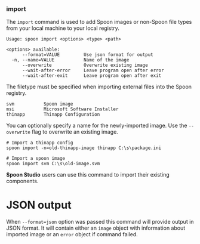 ### import

The `import` command is used to add Spoon images or non-Spoon file types from your local machine to your local registry.

```
Usage: spoon import <options> <type> <path>

<options> available:
      --format=VALUE         Use json format for output
  -n, --name=VALUE           Name of the image
      --overwrite            Overwrite existing image
      --wait-after-error     Leave program open after error
      --wait-after-exit      Leave program open after exit
```

The filetype must be specified when importing external files into the Spoon registry. 

```
svm           Spoon image
msi           Microsoft Software Installer
thinapp       Thinapp Configuration
```

You can optionally specify a name for the newly-imported image. Use the `--overwrite` flag to overwrite an existing image.

```
# Import a thinapp config
spoon import -n=old-thinapp-image thinapp C:\s\package.ini

# Import a spoon image
spoon import svm C:\s\old-image.svm
```

**Spoon Studio** users can use this command to import their existing components. 

# JSON output

When `--format=json` option was passed this command will provide output in JSON format. It will contain either an `image` object with information about imported image or an `error` object if command failed.